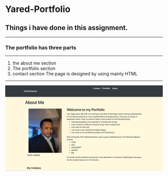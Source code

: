 # Yared-Portfolio
## Things i have done in this assignment.
---
### The portfolio has three parts 
--- 
1. the about me section
2. The portfolio section
3. contact section
The page is designed by using mainly HTML
---
![](./assets/portfolio.jpeg)